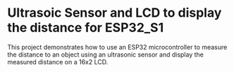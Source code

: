 # Ultrasoic Sensor and LCD to display the distance for ESP32_S1
 This project demonstrates how to use an ESP32 microcontroller to measure the distance to an object using an ultrasonic sensor and display the measured distance on a 16x2 LCD.
